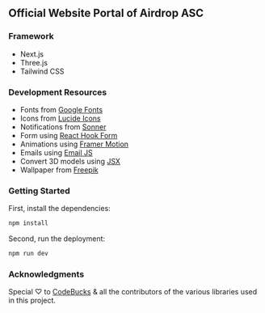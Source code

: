 ## Official Website Portal of Airdrop ASC

### Framework

- Next.js
- Three.js
- Tailwind CSS

### Development Resources

- Fonts from [Google Fonts](https://fonts.google.com/) <br />
- Icons from [Lucide Icons](https://lucide.dev/) <br />
- Notifications from [Sonner](https://sonner.emilkowal.ski/) <br />
- Form using [React Hook Form](https://react-hook-form.com/) <br />
- Animations using [Framer Motion](https://www.framer.com/motion/) <br />
- Emails using [Email JS](https://www.emailjs.com/) <br />
- Convert 3D models using [JSX](https://github.com/pmndrs/gltfjsx) <br />
- Wallpaper from [Freepik](https://www.freepik.com)

### Getting Started

First, install the dependencies:

```bash
npm install
```

Second, run the deployment:

```bash
npm run dev
```

### Acknowledgments

Special ♡ to [CodeBucks](https://github.com/codebucks27) & all the contributors of the various libraries used in this project.
